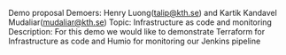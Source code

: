 Demo proposal
Demoers: Henry Luong(talip@kth.se) and Kartik Kandavel Mudaliar(mudaliar@kth.se)
Topic: Infrastructure as code and monitoring 
Description: For this demo we would like to demonstrate Terraform for Infrastructure as code and Humio for monitoring our 
Jenkins pipeline
